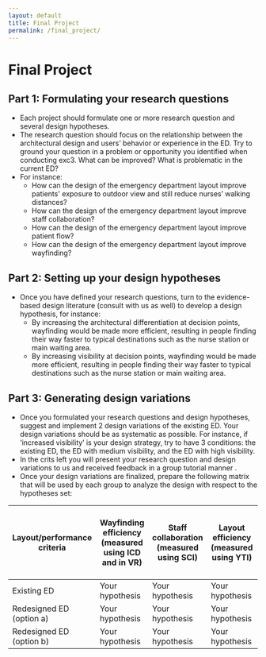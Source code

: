 ```yaml
---
layout: default
title: Final Project
permalink: /final_project/
---
```


# Final Project

## Part 1: Formulating your research questions 
* Each project should formulate one or more research question and several design hypotheses.
* The research question should focus on the relationship between the architectural design and users’ behavior or experience in the ED. Try to ground your question in a problem or   opportunity you identified when conducting exc3. What can be improved? What is problematic in the current ED?
* For instance:
  * How can the design of the emergency department layout improve patients' exposure to outdoor view and still reduce nurses’ walking distances?
  * How can the design of the emergency department layout improve staff collaboration? 
  * How can the design of the emergency department layout improve patient flow? 
  * How can the design of the emergency department layout improve wayfinding? 

## Part 2: Setting up your design hypotheses
* Once you have defined your research questions, turn to the evidence-based design literature (consult with us as well) to develop a design hypothesis, for instance:
  * By increasing the architectural differentiation at decision points, wayfinding would be made more efficient, resulting in people finding their way faster to typical               destinations such as the nurse station or main waiting area.
  * By increasing visibility at decision points, wayfinding would be made more efficient, resulting in people finding their way faster to typical destinations such as the nurse       station or main waiting area.

## Part 3: Generating design variations
* Once you formulated your research questions and design hypotheses, suggest and implement 2 design variations of the existing ED. Your design variations should be as systematic     as possible. For instance, if ‘increased visibility’ is your design strategy, try to have 3 conditions: the existing ED, the ED with medium visibility, and the ED with high       visibility.
* In the crits left you will present your research question and design variations to us and received feedback in a group tutorial manner .
* Once your design variations are finalized, prepare the following matrix that will be used by each group to analyze the design with respect to the hypotheses set:

| Layout/performance criteria | Wayfinding efficiency (measured using ICD and in VR) | Staff collaboration (measured using SCI) | Layout efficiency (measured using YTI) | Patients’ visual  exposure to outdoor view (measured using VR) |
|-|-|-|-|-|
| Existing ED | Your hypothesis | Your hypothesis | Your hypothesis | Your hypothesis |
| Redesigned ED (option a) | Your hypothesis | Your hypothesis | Your hypothesis | Your hypothesis |
| Redesigned ED (option b) | Your hypothesis | Your hypothesis | Your hypothesis | Your hypothesis |



